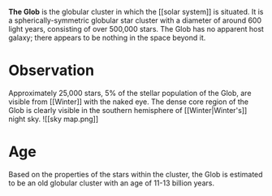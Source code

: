 **The Glob** is the globular cluster in which the [[solar system]] is situated. It is a spherically-symmetric globular star cluster with a diameter of around 600 light years, consisting of over 500,000 stars. The Glob has no apparent host galaxy; there appears to be nothing in the space beyond it.
# Observation
Approximately 25,000 stars, 5% of the stellar population of the Glob, are visible from [[Winter]] with the naked eye. The dense core region of the Glob is clearly visible in the southern hemisphere of [[Winter|Winter's]] night sky.
![[sky map.png]]
# Age
Based on the properties of the stars within the cluster, the Glob is estimated to be an old globular cluster with an age of 11-13 billion years.